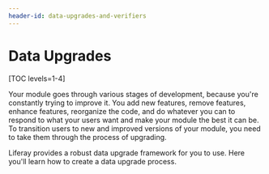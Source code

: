 ```yaml
---
header-id: data-upgrades-and-verifiers
---
```


# Data Upgrades

[TOC levels=1-4]

Your module goes through various stages of development, because you're
constantly trying to improve it. You add new features, remove features, enhance
features, reorganize the code, and do whatever you can to respond to what your
users want and make your module the best it can be. To transition users to new
and improved versions of your module, you need to take them through the process
of upgrading. 

Liferay provides a robust data upgrade framework for you to use. Here you'll
learn how to create a data upgrade process.
